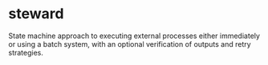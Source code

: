 steward
=======

State machine approach to executing external processes either immediately or using a batch system, with an optional verification of outputs and retry strategies.
